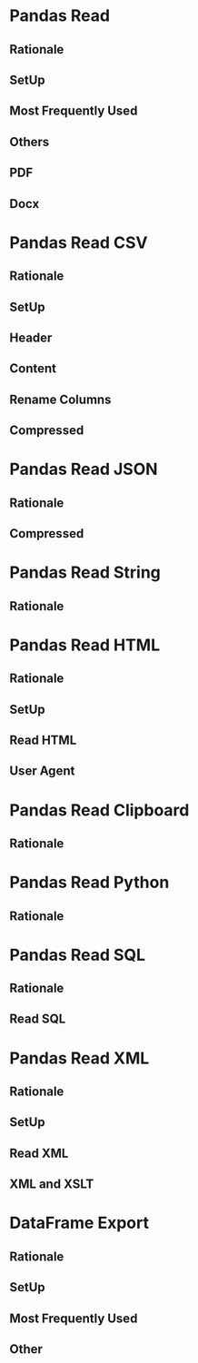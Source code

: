 

Pandas Read
===========

Rationale
---------

SetUp
-----

Most Frequently Used
--------------------

Others
------

PDF
---

Docx
----




Pandas Read CSV
===============

Rationale
---------

SetUp
-----

Header
------

Content
-------

Rename Columns
--------------

Compressed
----------




Pandas Read JSON
================

Rationale
---------

Compressed
----------




Pandas Read String
==================

Rationale
---------




Pandas Read HTML
================

Rationale
---------

SetUp
-----

Read HTML
---------

User Agent
----------




Pandas Read Clipboard
=====================

Rationale
---------




Pandas Read Python
==================

Rationale
---------




Pandas Read SQL
===============

Rationale
---------

Read SQL
--------




Pandas Read XML
===============

Rationale
---------

SetUp
-----

Read XML
--------

XML and XSLT
------------




DataFrame Export
================

Rationale
---------

SetUp
-----

Most Frequently Used
--------------------

Other
-----


